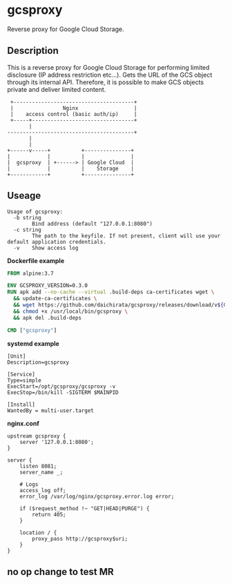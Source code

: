 # gcsproxy
Reverse proxy for Google Cloud Storage.

## Description
This is a reverse proxy for Google Cloud Storage for performing limited disclosure (IP address restriction etc...). Gets the URL of the GCS object through its internal API. Therefore, it is possible to make GCS objects private and deliver limited content.

```
 +---------------------------------------+
 |                Nginx                  |
 |    access control (basic auth/ip)     |
 +-----+---------------------------------+
       |
-----------------------------------------+
       |
       |
+------v-----+          +---------------+
|            |          |               |
|  gcsproxy  | +------> | Google Cloud  |
|            |          |    Storage    |
+------------+          +---------------+
```

## Useage

```
Usage of gcsproxy:
  -b string
    	Bind address (default "127.0.0.1:8080")
  -c string
    	The path to the keyfile. If not present, client will use your default application credentials.
  -v	Show access log

```

**Dockerfile example**

``` dockerfile
FROM alpine:3.7

ENV GCSPROXY_VERSION=0.3.0
RUN apk add --no-cache --virtual .build-deps ca-certificates wget \
  && update-ca-certificates \
  && wget https://github.com/daichirata/gcsproxy/releases/download/v${GCSPROXY_VERSION}/gcsproxy_${GCSPROXY_VERSION}_amd64_linux -O /usr/local/bin/gcsproxy \
  && chmod +x /usr/local/bin/gcsproxy \
  && apk del .build-deps

CMD ["gcsproxy"]
```

**systemd example**

```
[Unit]
Description=gcsproxy

[Service]
Type=simple
ExecStart=/opt/gcsproxy/gcsproxy -v
ExecStop=/bin/kill -SIGTERM $MAINPID

[Install]
WantedBy = multi-user.target
```

**nginx.conf**

```
upstream gcsproxy {
    server '127.0.0.1:8080';
}

server {
    listen 8081;
    server_name _;

    # Logs
    access_log off;
    error_log /var/log/nginx/gcsproxy.error.log error;

    if ($request_method !~ "GET|HEAD|PURGE") {
        return 405;
    }

    location / {
        proxy_pass http://gcsproxy$uri;
    }
}
```

## no op change to test MR
